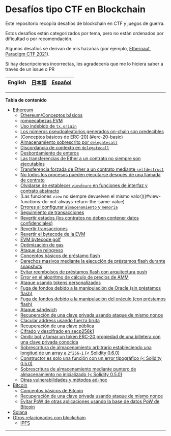 # Desafíos tipo CTF en Blockchain

Este repositorio recopila desafíos de blockchain en CTF y juegos de guerra.

Estos desafíos están categorizados por tema, pero no están ordenados por dificultad o por recomendación.

Algunos desafíos se derivan de mis hazañas (por ejemplo, [Ethernaut](src/Ethernaut/), [Paradigm CTF 2021](src/ParadigmCTF2021/)).

Si hay descripciones incorrectas, les agradecería que me lo hiciera saber a través de un issue o PR

| English | [日本語](README_JA.md) | [Español](README_JA.md) |
| ------- | ---------------------- | ---------------------- |

---

**Tabla de contenido**
- [Ethereum](#etereum)
  - [Ethereum/Conceptos básicos](#ethereumcontract-basics)
  - [rompecabezas EVM](#evm-puzzles)
  - [Uso indebido de `tx.origin`](#misuse-of-txorigin)
  - [Los números pseudoaleatorios generados on-chain son predecibles](#pseudorandom-numbers-generated-on-chain-are-predictable)
  - [Conceptos básicos de ERC-20] (#erc-20-basic)
  - [Almacenamiento sobrescrito por `delegatecall`](#storage-overwrite-by-delegatecall)
  - [Discordancia de contexto en `delegatecall`](#context-mismatch-in-delegatecall)
  - [Desbordamiento de enteros](#integer-overflow)
  - [Las transferencias de Ether a un contrato no siempre son ejecutables](#ether-transfers-to-a-contract-are-not-always-executable)
  - [Transferencia forzada de Ether a un contrato mediante `selfdestruct`](#forced-ether-transfer-to-a-contract-via-selfdestruct)
  - [No todos los procesos pueden ejecutarse después de una llamada de contrato](#not-all-procedures-can-be-executed-after-a-contract-call)
  - [Olvidarse de establecer `view`/`pure` en funciones de interfaz y contrato abstracto](#forgetting-to-set-viewpure-to-interface-and-abstract-contract-functions)
  - [Las funciones `view` no siempre devuelven el mismo valor]((#view-functions-do-not-always-return-the-same-value)
  - [Errores al configurar `almacenamiento` y `memoria`](#mistakes-in-setting-storage-and-memory)
  - [Seguimiento de transacciones](#transaction-tracing)
  - [Revertir estados (los contratos no deben contener datos confidenciales)](#reversing-states-contracts-must-not-contain-confidential-data)
  - [Revertir transacciones](#reversing-transactions)
  - [Revertir el bytecode de la EVM](#reversing-evm-bytecode)
  - [EVM bytecode golf](#evm-bytecode-golf)
  - [Optimización de gas](#gas-optimization)
  - [Ataque de reingreso](#re-entrancy-attack)
  - [Conceptos básicos de préstamo flash](#flash-loan-basics)
  - [Derechos masivos mediante la ejecución de préstamos flash durante snapshots](#massive-rights-by-executing-flash-loans-during-snapshots)
  - [Evitar reembolsos de préstamos flash con arquitectura push](#bypassing-repayments-of-push-architecture-flash-loans)
  - [Error en el algoritmo de cálculo de precios de AMM](#bug-in-amm-price-calculation-algorithm)
  - [Ataque usando tokens personalizados](#attack-using-custom-tokens)
  - [Fuga de fondos debido a la manipulación de Oracle (sin préstamos flash)](#funds-leakage-due-to-oracle-manipulation-without-flash-loans) 
  - [Fuga de fondos debido a la manipulación del oráculo (con préstamos flash)](#funds-leakage-due-to-oracle-manipulation-with-flash-loans)
  - [Ataque sándwich](#sandwich-attack)
  - [Recuperación de una clave privada usando ataque de mismo nonce](#recovery-of-a-private-key-by-same-nonce-attack)
  - [Clacular address usando fuerza bruta](#brute-force-address)
  - [Recuperación de una clave pública](#recovery-of-a-public-key)
  - [Cifrado y descifrado en secp256k1](#encryption-and-decryption-in-secp256k1)
  - [Omitir bot y tomar un token ERC-20 propiedad de una billetera con una clave privada conocida](#bypassing-bot-and-taking-an-erc-20-token-owned-by-a-wallet-with-a-known-private-key)
  - [Sobrescritura de almacenamiento arbitrario estableciendo una longitud de un array a `2^256-1` (< Solidity 0.6.0)](#arbitrary-storage-overwriting-by-setting-an-array-length-to-2256-1--solidity-060)
  - [Constructor es solo una función con un error tipográfico (< Solidity 0.5.0)](#constructor-is-just-a-function-with-a-typo--solidity-050)
  - [Sobrescritura de almacenamiento mediante puntero de almacenamiento no inicializado (< Solidity 0.5.0)](#storage-overwrite-via-uninitialized-storage-pointer--solidity-050)
  - [Otras vulnerabilidades y métodos ad-hoc](#other-ad-hoc-vulnerabilities-and-methods)
- [Bitcoin](#bitcoin)
  - [Conceptos básicos de Bitcoin](#bitcoin-basics)
  - [Recuperación de una clave privada usando ataque de mismo nonce](#recovery-of-a-private-key-by-same-nonce-attack-1)
  - [Evitar PoW de otras aplicaciones usando la base de datos PoW de Bitcoin](#bypassing-pow-of-other-applications-using-bitcoins-pow-database)
- [Solana](#solana)
- [Otros relacionados con blockchain](#other-blockchain-related)
  - [IPFS](#ipfs)

---